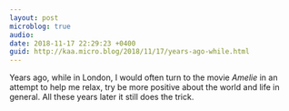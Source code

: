 ```yaml
---
layout: post
microblog: true
audio: 
date: 2018-11-17 22:29:23 +0400
guid: http://kaa.micro.blog/2018/11/17/years-ago-while.html
---
```

Years ago, while in London, I would often turn to the movie _Amelie_ in an attempt to help me relax, try be more positive about the world and life in general. All these years later it still does the trick.
